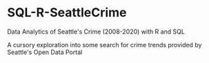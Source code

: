# SQL-R-SeattleCrime
Data Analytics of Seattle's Crime (2008-2020) with R and SQL

A cursory exploration into some search for crime trends provided by Seattle's Open Data Portal
